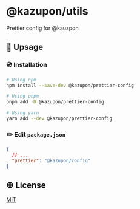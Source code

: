# @kazupon/utils

Prettier config for @kauzpon

## 🚀 Upsage

### 💿 Installation

```sh
# Using npm
npm install --save-dev @kazupon/prettier-config

# Using pnpm
pnpm add -D @kazupon/prettier-config

# Using yarn
yarn add --dev @kazupon/prettier-config
```

### ✏️ Edit `package.json`

```json
{
  // ...
  "prettier": "@kazupon/config"
}
```

## ©️ License

[MIT](http://opensource.org/licenses/MIT)
